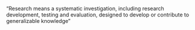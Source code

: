 “Research means a systematic investigation, including research development, testing and evaluation, designed to develop or contribute to generalizable knowledge”